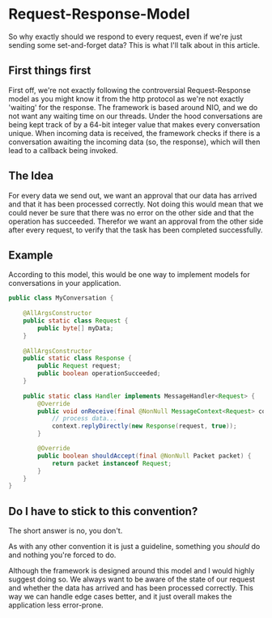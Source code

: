 # Request-Response-Model
So why exactly should we respond to every request, even if we're just sending some set-and-forget
data? This is what I'll talk about in this article.

## First things first
First off, we're not exactly following the controversial Request-Response model as you might know
it from the http protocol as we're not exactly 'waiting' for the response. The framework is based around
NIO, and we do not want any waiting time on our threads. Under the hood conversations are being kept track
of by a 64-bit integer value that makes every conversation unique. When incoming data is received,
the framework checks if there is a conversation awaiting the incoming data (so, the response),
which will then lead to a callback being invoked.

## The Idea
For every data we send out, we want an approval that our data has arrived and that it has been
processed correctly. Not doing this would mean that we could never be sure that there was no error
on the other side and that the operation has succeeded. Therefor we want an approval from the other
side after every request, to verify that the task has been completed successfully.

## Example
According to this model, this would be one way to implement models for conversations in your application.
```java
public class MyConversation {
    
    @AllArgsConstructor
    public static class Request {
        public byte[] myData;
    }
    
    @AllArgsConstructor
    public static class Response {
        public Request request;
        public boolean operationSucceeded;
    }
    
    public static class Handler implements MessageHandler<Request> {
        @Override
        public void onReceive(final @NonNull MessageContext<Request> context) {
            // process data...
            context.replyDirectly(new Response(request, true));
        }

        @Override
        public boolean shouldAccept(final @NonNull Packet packet) {
            return packet instanceof Request;
        }
    }
}
```

## Do I have to stick to this convention?
The short answer is no, you don't. 

As with any other convention it is just a guideline, something you _should_ do and nothing you're forced to do.

Although the framework is designed around this model and I would highly 
suggest doing so. We always want to be aware of the state of our request and whether the data has
arrived and has been processed correctly. This way we can handle edge cases better, and it just overall
makes the application less error-prone.